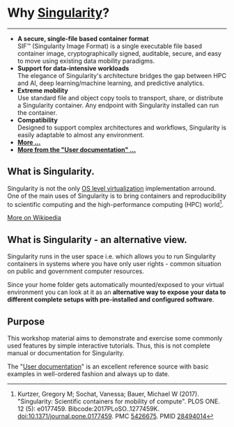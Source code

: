 # **Why [Singularity](https://sylabs.io)?**

---

- **A secure, single-file based container format**  
SIF&trade; (Singularity Image Format) is a single executable file based container image, cryptographically signed, auditable, secure, and easy to move using existing data mobility paradigms.
- **Support for data-intensive workloads**  
The elegance of Singularity's architecture bridges the gap between HPC and AI, deep learning/machine learning, and predictive analytics.
- **Extreme mobility**  
Use standard file and object copy tools to transport, share, or distribute a Singularity container. Any endpoint with Singularity installed can run the container.
- **Compatibility**  
Designed to support complex architectures and workflows, Singularity is easily adaptable to almost any environment.
- **[More ...](https://sylabs.io/singularity)**
- **[More from the "User documentation" ...](https://sylabs.io/guides/3.8/user-guide/introduction.html#why-use-singularityce)**

## **What is Singularity.**

Singularity is not the only [OS level virtualization](https://en.wikipedia.org/wiki/OS-level_virtualization) implementation arround. One of the main uses of Singularity is to bring containers and reproducibility to scientific computing and the high-performance computing (HPC) world[^1].

[More on Wikipedia](https://en.wikipedia.org/wiki/Singularity_(software))

## **What is Singularity - an alternative view.**

Singularity runs in the user space i.e. which allows you to run Singularity containers in systems where you have only user rights - common situation on public and government computer resources.

Since your home folder gets automatically mounted/exposed to your virtual environment you can look at it as an **alternative way to expose your data to different complete setups with pre-installed and configured software**.

## **Purpose**
This workshop material aims to demonstrate and exercise some commonly used features by simple interactive tutorials. Thus, this is not complete manual or documentation for Singularity.

The "[User documentation](https://sylabs.io/guides/3.8/user-guide/)" is an excellent reference source with basic examples in well-ordered fashion and always up to date.

[^1]: Kurtzer, Gregory M; Sochat, Vanessa; Bauer, Michael W (2017). "Singularity: Scientific containers for mobility of compute". PLOS ONE. 12 (5): e0177459. Bibcode:2017PLoSO..1277459K. [doi:10.1371/journal.pone.0177459](https://doi.org/10.1371%2Fjournal.pone.0177459). PMC [5426675](https://www.ncbi.nlm.nih.gov/pmc/articles/PMC5426675). PMID [28494014](https://pubmed.ncbi.nlm.nih.gov/28494014)